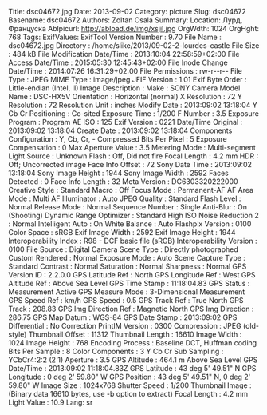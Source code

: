 Title: dsc04672.jpg
Date: 2013-09-02
Category: picture
Slug: dsc04672
Basename: dsc04672
Authors: Zoltan Csala
Summary:
Location: Лурд, Француска
Ablpicurl: http://abload.de/img/xsjil.jpg
OrgWdth: 1024
OrgHght: 768
Tags:
ExifValues: ExifTool Version Number : 9.70
            File Name : dsc04672.jpg
            Directory : /home/slike/2013/09-02-2-lourdes-castle
            File Size : 484 kB
            File Modification Date/Time : 2013:10:04 22:58:59+02:00
            File Access Date/Time : 2015:05:30 12:45:43+02:00
            File Inode Change Date/Time : 2014:07:26 16:31:29+02:00
            File Permissions : rw-r--r--
            File Type : JPEG
            MIME Type : image/jpeg
            JFIF Version : 1.01
            Exif Byte Order : Little-endian (Intel, II)
            Image Description :
            Make : SONY
            Camera Model Name : DSC-HX5V
            Orientation : Horizontal (normal)
            X Resolution : 72
            Y Resolution : 72
            Resolution Unit : inches
            Modify Date : 2013:09:02 13:18:04
            Y Cb Cr Positioning : Co-sited
            Exposure Time : 1/200
            F Number : 3.5
            Exposure Program : Program AE
            ISO : 125
            Exif Version : 0221
            Date/Time Original : 2013:09:02 13:18:04
            Create Date : 2013:09:02 13:18:04
            Components Configuration : Y, Cb, Cr, -
            Compressed Bits Per Pixel : 5
            Exposure Compensation : 0
            Max Aperture Value : 3.5
            Metering Mode : Multi-segment
            Light Source : Unknown
            Flash : Off, Did not fire
            Focal Length : 4.2 mm
            HDR : Off; Uncorrected image
            Face Info Offset : 72
            Sony Date Time : 2013:09:02 13:18:04
            Sony Image Height : 1944
            Sony Image Width : 2592
            Faces Detected : 0
            Face Info Length : 32
            Meta Version : DC6303320222000
            Creative Style : Standard
            Macro : Off
            Focus Mode : Permanent-AF
            AF Area Mode : Multi
            AF Illuminator : Auto
            JPEG Quality : Standard
            Flash Level : Normal
            Release Mode : Normal
            Sequence Number : Single
            Anti-Blur : On (Shooting)
            Dynamic Range Optimizer : Standard
            High ISO Noise Reduction 2 : Normal
            Intelligent Auto : On
            White Balance : Auto
            Flashpix Version : 0100
            Color Space : sRGB
            Exif Image Width : 2592
            Exif Image Height : 1944
            Interoperability Index : R98 - DCF basic file (sRGB)
            Interoperability Version : 0100
            File Source : Digital Camera
            Scene Type : Directly photographed
            Custom Rendered : Normal
            Exposure Mode : Auto
            Scene Capture Type : Standard
            Contrast : Normal
            Saturation : Normal
            Sharpness : Normal
            GPS Version ID : 2.2.0.0
            GPS Latitude Ref : North
            GPS Longitude Ref : West
            GPS Altitude Ref : Above Sea Level
            GPS Time Stamp : 11:18:04.83
            GPS Status : Measurement Active
            GPS Measure Mode : 3-Dimensional Measurement
            GPS Speed Ref : km/h
            GPS Speed : 0.5
            GPS Track Ref : True North
            GPS Track : 208.83
            GPS Img Direction Ref : Magnetic North
            GPS Img Direction : 286.75
            GPS Map Datum : WGS-84
            GPS Date Stamp : 2013:09:02
            GPS Differential : No Correction
            PrintIM Version : 0300
            Compression : JPEG (old-style)
            Thumbnail Offset : 11312
            Thumbnail Length : 16610
            Image Width : 1024
            Image Height : 768
            Encoding Process : Baseline DCT, Huffman coding
            Bits Per Sample : 8
            Color Components : 3
            Y Cb Cr Sub Sampling : YCbCr4:2:2 (2 1)
            Aperture : 3.5
            GPS Altitude : 464.1 m Above Sea Level
            GPS Date/Time : 2013:09:02 11:18:04.83Z
            GPS Latitude : 43 deg 5' 49.51" N
            GPS Longitude : 0 deg 2' 59.80" W
            GPS Position : 43 deg 5' 49.51" N, 0 deg 2' 59.80" W
            Image Size : 1024x768
            Shutter Speed : 1/200
            Thumbnail Image : (Binary data 16610 bytes, use -b option to extract)
            Focal Length : 4.2 mm
            Light Value : 10.9
Lang: sr

